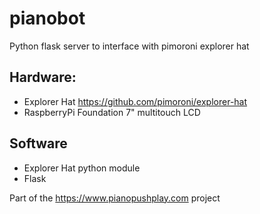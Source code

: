 # pianobot

Python flask server to interface with pimoroni explorer hat

## Hardware: 

* Explorer Hat https://github.com/pimoroni/explorer-hat
* RaspberryPi Foundation 7" multitouch LCD

## Software

* Explorer Hat python module
* Flask

Part of the https://www.pianopushplay.com project
